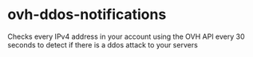 # ovh-ddos-notifications
 Checks every IPv4 address in your account using the OVH API every 30 seconds to detect if there is a ddos attack to your servers
